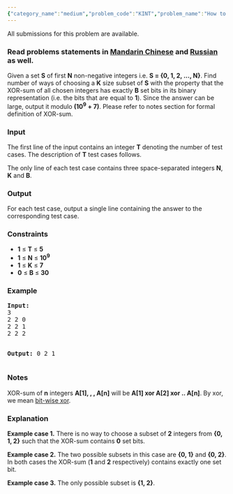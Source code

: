 ```yaml
---
{"category_name":"medium","problem_code":"KINT","problem_name":"How to Choose a Subset","languages_supported":{"0":"ADA","1":"ASM","2":"BASH","3":"BF","4":"C","5":"C99 strict","6":"CAML","7":"CLOJ","8":"CLPS","9":"CPP 4.3.2","10":"CPP 4.9.2","11":"CPP14","12":"CS2","13":"D","14":"ERL","15":"FORT","16":"FS","17":"GO","18":"HASK","19":"ICK","20":"ICON","21":"JAVA","22":"JS","23":"LISP clisp","24":"LISP sbcl","25":"LUA","26":"NEM","27":"NICE","28":"NODEJS","29":"PAS fpc","30":"PAS gpc","31":"PERL","32":"PERL6","33":"PHP","34":"PIKE","35":"PRLG","36":"PYPY","37":"PYTH","38":"PYTH 3.4","39":"RUBY","40":"SCALA","41":"SCM chicken","42":"SCM guile","43":"SCM qobi","44":"ST","45":"TCL","46":"TEXT","47":"WSPC"},"max_timelimit":2,"source_sizelimit":50000,"problem_author":"witua","problem_tester":"iscsi","date_added":"3-03-2015","tags":{"0":"cook56","1":"dynamic","2":"medium","3":"witua"},"editorial_url":"http://discuss.codechef.com/problems/KINT","time":{"view_start_date":1427049000,"submit_start_date":1427049000,"visible_start_date":1427049000,"end_date":1735669800},"layout":"problem"}
---
```

<span class="solution-visible-txt">All submissions for this problem are available.</span><h3> Read problems statements in <a target="_blank" href="http://www.codechef.com/download/translated/COOK56/mandarin/KINT.pdf">Mandarin Chinese</a> and <a target="_blank" href="http://www.codechef.com/download/translated/COOK56/russian/KINT.pdf">Russian</a> as well.</h3>
<p>Given a set <b>S</b> of first <b>N</b> non-negative integers i.e. <b>S = {0, 1, 2, ..., N}</b>. Find number of ways of choosing a <b>K</b> size subset of <b>S</b> with the property that the XOR-sum of all chosen integers has exactly <b>B</b> set bits in its binary representation (i.e. the bits that are equal to <b>1</b>). Since the answer can be large, output it modulo <b>(10<sup>9</sup> + 7)</b>. Please refer to notes section for formal definition of XOR-sum.</p>
<h3>Input</h3>
<p>The first line of the input contains an integer <b>T</b> denoting the number of test cases. The description of <b>T</b> test cases follows.</p>
<p>The only line of each test case contains three space-separated integers <b>N</b>, <b>K</b> and <b>B</b>.</p>
<h3>Output</h3>
<p>For each test case, output a single line containing the answer to the corresponding test case.</p>
<h3>Constraints</h3>
<ul>
<li><b>1</b> ≤ <b>T</b> ≤ <b>5</b></li>
<li><b>1</b> ≤ <b>N</b> ≤ <b>10<sup>9</sup></b></li>
<li><b>1</b> ≤ <b>K</b> ≤ <b>7</b></li>
<li><b>0</b> ≤ <b>B</b> ≤ <b>30</b></li>
</ul>
<h3>Example</h3>
<pre><b>Input:</b>
3
2 2 0
2 2 1
2 2 2

<b>Output:</b>
0
2
1
</pre><h3>Notes</h3>
<p>XOR-sum of <b>n</b> integers <b>A[1], , , A[n]</b> will be <b>A[1] xor A[2] xor .. A[n]</b>. By xor, we mean <a href="http://en.wikipedia.org/wiki/Bitwise_operation#XOR">bit-wise xor</a>.</p>
<h3>Explanation</h3>
<p><b>Example case 1.</b> There is no way to choose a subset of <b>2</b> integers from <b>{0, 1, 2}</b> such that the XOR-sum contains <b>0</b> set bits.</p>
<p><b>Example case 2.</b> The two possible subsets in this case are <b>{0, 1}</b> and <b>{0, 2}</b>. In both cases the XOR-sum (<b>1</b> and <b>2</b> respectively) contains exactly one set bit.</p>
<p><b>Example case 3.</b> The only possible subset is <b>{1, 2}</b>.</p>

